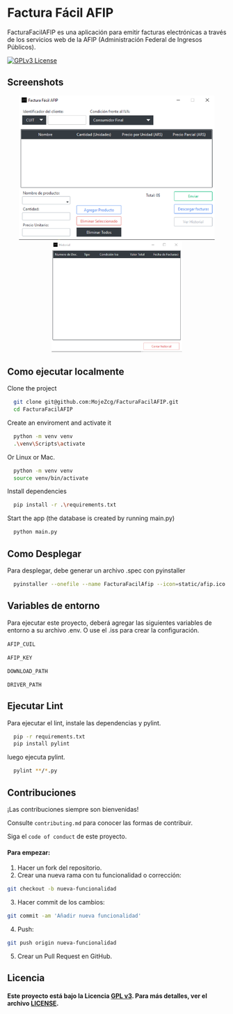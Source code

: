 
# Factura Fácil AFIP

FacturaFacilAFIP es una aplicación para emitir facturas electrónicas a través de los servicios web de la AFIP (Administración Federal de Ingresos Públicos).

[![GPLv3 License](https://img.shields.io/badge/License-GPL%20v3-yellow.svg)](https://opensource.org/licenses/)

## Screenshots

<p align="center">
  <img src="screenshots/Screenshot_1.png" alt="Main App Screenshot" width="450">
  <img src="screenshots/Screenshot_2.png" alt="History window Screenshot" width="300">
</p>

## Como ejecutar localmente

Clone the project

```bash
  git clone git@github.com:MojeZcg/FacturaFacilAFIP.git
  cd FacturaFacilAFIP
```

Create an enviroment and activate it

```bash
  python -m venv venv
  .\venv\Scripts\activate
```
Or Linux or Mac.

```bash
  python -m venv venv
  source venv/bin/activate
```

Install dependencies

```bash
  pip install -r .\requirements.txt
```

Start the app (the database is created by running main.py)

```bash
  python main.py
```


## Como Desplegar

Para desplegar, debe generar un archivo .spec con pyinstaller

```bash
  pyinstaller --onefile --name FacturaFacilAfip --icon=static/afip.ico --add-data ".env:." --add-data "static:static" --add-data "LICENSE:." main.py
```


## Variables de entorno

Para ejecutar este proyecto, deberá agregar las siguientes variables de entorno a su archivo .env. O use el .iss para crear la configuración.

`AFIP_CUIL`

`AFIP_KEY`

`DOWNLOAD_PATH`

`DRIVER_PATH`


## Ejecutar Lint

Para ejecutar el lint, instale las dependencias y pylint.

```bash
  pip -r requirements.txt
  pip install pylint
```

luego ejecuta pylint.

```bash
  pylint **/*.py
```


## Contribuciones

¡Las contribuciones siempre son bienvenidas!

Consulte `contributing.md` para conocer las formas de contribuir.

Siga el `code of conduct` de este proyecto.

#### Para empezar:
1. Hacer un fork del repositorio.
2. Crear una nueva rama con tu funcionalidad o corrección:
```bash
git checkout -b nueva-funcionalidad
```
3. Hacer commit de los cambios:
```bash
git commit -am 'Añadir nueva funcionalidad'
```

4. Push:
```bash
git push origin nueva-funcionalidad
```

5. Crear un Pull Request en GitHub.


## Licencia
#### Este proyecto está bajo la Licencia [GPL v3](https://www.gnu.org/licenses/gpl-3.0.en.html#license-text). Para más detalles, ver el archivo [LICENSE](LICENSE).

